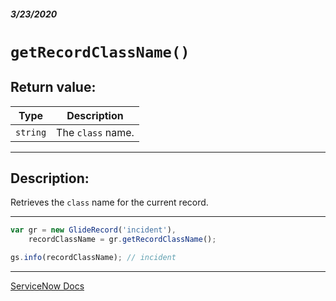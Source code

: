 ##### 3/23/2020
# `getRecordClassName()`
## Return value:
| Type | Description |
|---|---|
| `string` | The `class` name. |

---

## Description:
Retrieves the `class` name for the current record.

---

```js
var gr = new GlideRecord('incident'),
    recordClassName = gr.getRecordClassName();

gs.info(recordClassName); // incident
```

---

[ServiceNow Docs](https://developer.servicenow.com/dev.do#!/reference/api/newyork/server/r_ScopedGlideRecordGetRecordClassName)